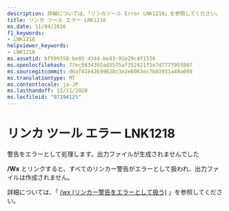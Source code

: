 ```yaml
---
description: 詳細については、「リンカツール Error LNK1218」を参照してください。
title: リンカ ツール エラー LNK1218
ms.date: 11/04/2016
f1_keywords:
- LNK1218
helpviewer_keywords:
- LNK1218
ms.assetid: bf599350-be03-4344-be43-91e29c4f1556
ms.openlocfilehash: 77ec5634392ad3575af352421f5e7d777f955807
ms.sourcegitcommit: d6af41e42699628c3e2e6063ec7b03931a49a098
ms.translationtype: MT
ms.contentlocale: ja-JP
ms.lasthandoff: 12/11/2020
ms.locfileid: "97194125"
---
```

# <a name="linker-tools-error-lnk1218"></a>リンカ ツール エラー LNK1218

警告をエラーとして処理します。出力ファイルが生成されませんでした

**/Wx** とリンクすると、すべてのリンカー警告がエラーとして扱われ、出力ファイルは作成されません。

詳細については、「 [/wx (リンカー警告をエラーとして扱う)](../../build/reference/wx-treat-linker-warnings-as-errors.md) 」を参照してください。
